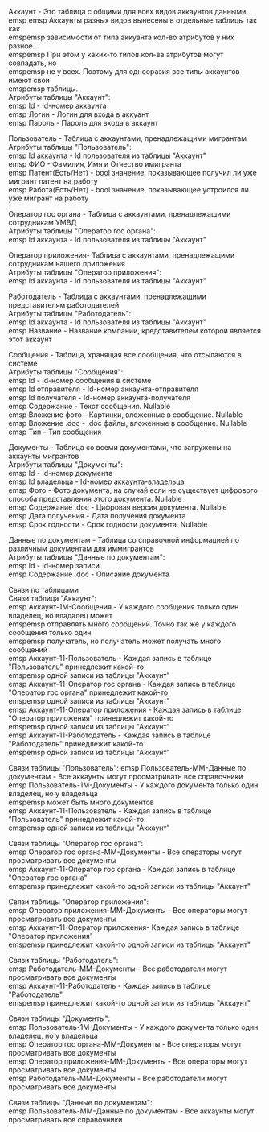 Аккаунт - Это таблица с общими для всех видов аккаунтов данными.  
emsp emsp Аккаунты разных видов вынесены в отдельные таблицы так как  
emspemsp зависимости от типа аккуанта кол-во атрибутов у них разное.  
emspemsp При этом у каких-то типов кол-ва атрибутов могут совпадать, но  
emspemsp не у всех. Поэтому для однооразия все типы аккаунтов имеют свои  
emspemsp таблицы.  
Атрибуты таблицы "Аккаунт":  
emsp Id - Id-номер аккаунта  
emsp Логин - Логин для входа в аккуант  
emsp Пароль - Пароль для входа в аккаунт  
  
  
Пользователь - Таблица с аккаунтами, пренадлежащими мигрантам  
Атрибуты таблицы "Пользователь":  
emsp Id аккаунта - Id пользователя из таблицы "Аккаунт"  
emsp ФИО - Фамилия, Имя и Отчество имигранта  
emsp Патент(Есть/Нет) - bool значение, показывающее получил ли уже мигрант патент на работу  
emsp Работа(Есть/Нет) - bool значение, показывающее устроился ли уже мигрант на работу  
  
  
Оператор гос органа - Таблица с аккаунтами, пренадлежащими сотрудникам УМВД  
Атрибуты таблицы "Оператор гос органа":  
emsp Id аккаунта - Id пользователя из таблицы "Аккаунт"  
  
  
Оператор приложения- Таблица с аккаунтами, пренадлежащими сотрудникам нашего приложения  
Атрибуты таблицы "Оператор приложения":  
emsp Id аккаунта - Id пользователя из таблицы "Аккаунт"  
  
  
Работодатель - Таблица с аккаунтами, пренадлежащими представителям работодателей  
Атрибуты таблицы "Работодатель":  
emsp Id аккаунта - Id пользователя из таблицы "Аккаунт"  
emsp Название - Название компании, кредставителем которой является этот аккаунт  
  
  
Сообщения - Таблица, хранящая все сообщения, что отсылаются в системе  
Атрибуты таблицы "Сообщения":  
emsp Id - Id-номер сообщения в системе  
emsp Id отправителя - Id-номер аккаунта-отправителя  
emsp Id получателя - Id-номер аккаунта-получателя  
emsp Содержание - Текст сообщения. Nullable  
emsp Вложение фото - Картинки, вложенные в сообщение. Nullable  
emsp Вложение .doc - .doc файлы, вложенные в сообщение. Nullable  
emsp Тип - Тип сообщения  
  
  
Документы - Таблица со всеми документами, что загружены на аккаунты мигрантов  
Атрибуты таблицы "Документы":  
emsp Id - Id-номер документа  
emsp Id владельца - Id-номер аккаунта-владельца  
emsp Фото - Фото документа, на случай если не существует цифрового способа представления этого документа. Nullable  
emsp Содержание .doc - Цифровая версия документа. Nullable  
emsp Дата получения - Дата получения документа  
emsp Срок годности - Срок годности документа. Nullable  
  
  
Данные по документам - Таблица со справочной информацией по различным документам для иммигрантов  
Атрибуты таблицы "Данные по документам":  
emsp Id - Id-номер записи  
emsp Содержание .doc - Описание документа  
  
  
  
  
Связи по таблицами  
Связи таблица "Аккаунт":  
emsp Аккаунт-1М-Сообщения - У каждого сообщения только один владелец, но владалец может  
emspemsp отправлять много сообщений. Точно так же у каждого сообщения только один  
emspemsp получатель, но получатель может получать много сообщений  
emsp Аккаунт-11-Пользователь - Каждая запись в таблице "Пользователь" принедлежит какой-то  
emspemsp одной записи из таблицы "Аккаунт"  
emsp Аккаунт-11-Оператор гос органа - Каждая запись в таблице "Оператор гос органа" принедлежит какой-то  
emspemsp одной записи из таблицы "Аккаунт"  
emsp Аккаунт-11-Оператор приложения - Каждая запись в таблице "Оператор приложения" принедлежит какой-то  
emspemsp одной записи из таблицы "Аккаунт"  
emsp Аккаунт-11-Работодатель - Каждая запись в таблице "Работодатель" принедлежит какой-то  
emspemsp одной записи из таблицы "Аккаунт"  
  
    
Связи таблицы "Пользователь":
emsp Пользователь-ММ-Данные по документам - Все аккаунты могут просматривать все справочники  
emsp Пользователь-1М-Документы - У каждого документа только один владелец, но у владельца  
emspemsp может быть много документов  
emsp Аккаунт-11-Пользователь - Каждая запись в таблице "Пользователь" принедлежит какой-то  
emspemsp одной записи из таблицы "Аккаунт"  
  
  
Связи таблицы "Оператор гос органа":  
emsp Оператор гос органа-ММ-Документы - Все операторы могут просматривать все документы  
emsp Аккаунт-11-Оператор гос органа - Каждая запись в таблице "Оператор гос органа"  
emspemsp принедлежит какой-то одной записи из таблицы "Аккаунт"  
  
  
Связи таблицы "Оператор приложения":  
emsp Оператор приложения-ММ-Документы - Все операторы могут просматривать все документы  
emsp Аккаунт-11-Оператор приложения- Каждая запись в таблице "Оператор приложения"  
emspemsp принедлежит какой-то одной записи из таблицы "Аккаунт"  
  
  
Связи таблицы "Работодатель":  
emsp Работодатель-ММ-Документы - Все работодатели могут просматривать все документы  
emsp Аккаунт-11-Работодатель - Каждая запись в таблице "Работодатель"  
emspemsp принедлежит какой-то одной записи из таблицы "Аккаунт"  
  
  
Связи таблицы "Документы":  
emsp Пользователь-1М-Документы - У каждого документа только один владелец, но у владельца  
emsp Оператор гос органа-ММ-Документы - Все операторы могут просматривать все документы  
emsp Оператор приложения-ММ-Документы - Все операторы могут просматривать все документы  
emsp Работодатель-ММ-Документы - Все работодатели могут просматривать все документы  
  
  
Связи таблицы "Данные по документам":  
emsp Пользователь-ММ-Данные по документам - Все аккаунты могут просматривать все справочники  
  
  
